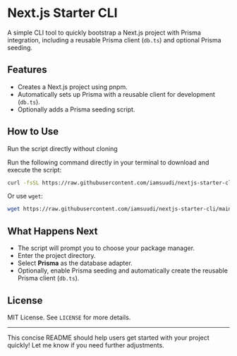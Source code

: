 # Next.js Starter CLI

A simple CLI tool to quickly bootstrap a Next.js project with Prisma integration, including a reusable Prisma client (`db.ts`) and optional Prisma seeding.

## Features

-   Creates a Next.js project using pnpm.
-   Automatically sets up Prisma with a reusable client for development (`db.ts`).
-   Optionally adds a Prisma seeding script.

## How to Use

Run the script directly without cloning

Run the following command directly in your terminal to download and execute the script:

```bash
curl -fsSL https://raw.githubusercontent.com/iamsuudi/nextjs-starter-cli/main/nextjs-setup.sh -o nextjs-setup.sh && chmod +x nextjs-setup.sh && ./nextjs-setup.sh
```

Or use `wget`:

```bash
wget https://raw.githubusercontent.com/iamsuudi/nextjs-starter-cli/main/nextjs-setup.sh -O nextjs-setup.sh && chmod +x nextjs-setup.sh && ./nextjs-setup.sh
```

## What Happens Next

-   The script will prompt you to choose your package manager.
-   Enter the project directory.
-   Select **Prisma** as the database adapter.
-   Optionally, enable Prisma seeding and automatically create the reusable Prisma client (`db.ts`).

## License

MIT License. See `LICENSE` for more details.

---

This concise README should help users get started with your project quickly! Let me know if you need further adjustments.
